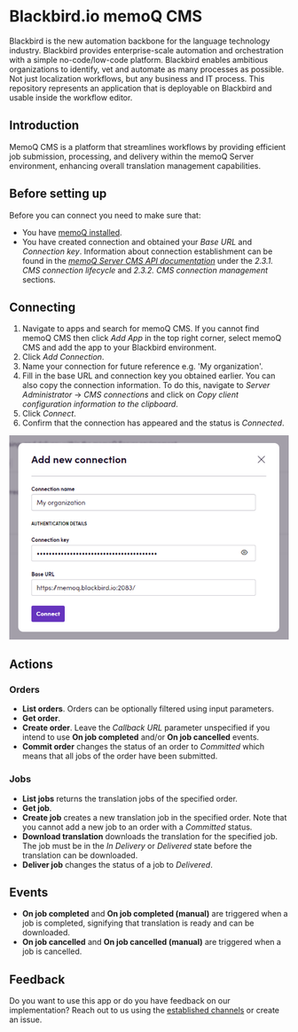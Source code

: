 # Blackbird.io memoQ CMS

Blackbird is the new automation backbone for the language technology industry. Blackbird provides enterprise-scale automation and orchestration with a simple no-code/low-code platform. Blackbird enables ambitious organizations to identify, vet and automate as many processes as possible. Not just localization workflows, but any business and IT process. This repository represents an application that is deployable on Blackbird and usable inside the workflow editor.

## Introduction

<!-- begin docs -->

MemoQ CMS is a platform that streamlines workflows by providing efficient job submission, processing, and delivery within the memoQ Server environment, enhancing overall translation management capabilities.

## Before setting up

Before you can connect you need to make sure that:

- You have [memoQ installed](https://www.memoq.com/downloads).
- You have created connection and obtained your _Base URL_ and _Connection key_. Information about connection establishment can be found in the [_memoQ Server CMS API documentation_](https://docs.memoq.com/current/api-docs/cmsapi/CMS%20Gateway%20REST%20API%20v2.00.pdf?_gl=1*nqna0h*_ga*ODg3NDQ5Njc0LjE3MDExNjIwMjY.*_ga_HHK0YX9VVW*MTcwMTI0MzUxMS4zLjAuMTcwMTI0MzUxMS4wLjAuMA..*_ga_TVK7MSKW78*MTcwMTI0MzUxMS4zLjAuMTcwMTI0MzUyMC4wLjAuMA..*_gcl_au*MTM3Njk1OTc2NC4xNzAxMTYyMDI1#page=13&zoom=100,90,94) under the _2.3.1. CMS connection lifecycle_ and _2.3.2. CMS connection management_ sections.

## Connecting

1. Navigate to apps and search for memoQ CMS. If you cannot find memoQ CMS then click _Add App_ in the top right corner, select memoQ CMS and add the app to your Blackbird environment.
2. Click _Add Connection_.
3. Name your connection for future reference e.g. 'My organization'.
4. Fill in the base URL and connection key you obtained earlier. You can also copy the connection information. To do this, navigate to _Server Administrator_ -> _CMS connections_ and click on _Copy client configuration information to the clipboard_.
5. Click _Connect_.
6. Confirm that the connection has appeared and the status is _Connected_.

![Connecting](image/connecting.png)

## Actions

### Orders 

- **List orders**. Orders can be optionally filtered using input parameters.
- **Get order**.
- **Create order**. Leave the _Callback URL_ parameter unspecified if you intend to use **On job completed** and/or **On job cancelled** events.
- **Commit order** changes the status of an order to _Committed_ which means that all jobs of the order have been submitted.

### Jobs

- **List jobs** returns the translation jobs of the specified order.
- **Get job**.
- **Create job** creates a new translation job in the specified order. Note that you cannot add a new job to an order with a _Committed_ status.
- **Download translation** downloads the translation for the specified job. The job must be in the _In Delivery_ or _Delivered_ state before the translation can be downloaded.
- **Deliver job** changes the status of a job to _Delivered_.

## Events

- **On job completed** and **On job completed (manual)** are triggered when a job is completed, signifying that translation is ready and can be downloaded.
- **On job cancelled** and **On job cancelled (manual)** are triggered when a job is cancelled.

## Feedback

Do you want to use this app or do you have feedback on our implementation? Reach out to us using the [established channels](https://www.blackbird.io/) or create an issue.

<!-- end docs -->